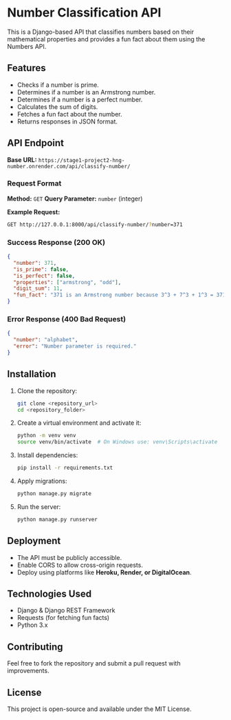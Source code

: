 # Number Classification API

This is a Django-based API that classifies numbers based on their mathematical properties and provides a fun fact about them using the Numbers API.

## Features

- Checks if a number is prime.
- Determines if a number is an Armstrong number.
- Determines if a number is a perfect number.
- Calculates the sum of digits.
- Fetches a fun fact about the number.
- Returns responses in JSON format.

## API Endpoint

**Base URL:** `https://stage1-project2-hng-number.onrender.com/api/classify-number/`

### Request Format

**Method:** `GET`
**Query Parameter:** `number` (integer)

**Example Request:**

```sh
GET http://127.0.0.1:8000/api/classify-number/?number=371
```

### Success Response (200 OK)

```json
{
  "number": 371,
  "is_prime": false,
  "is_perfect": false,
  "properties": ["armstrong", "odd"],
  "digit_sum": 11,
  "fun_fact": "371 is an Armstrong number because 3^3 + 7^3 + 1^3 = 371"
}
```

### Error Response (400 Bad Request)

```json
{
  "number": "alphabet",
  "error": "Number parameter is required."
}
```

## Installation

1. Clone the repository:
   ```sh
   git clone <repository_url>
   cd <repository_folder>
   ```
2. Create a virtual environment and activate it:
   ```sh
   python -m venv venv
   source venv/bin/activate  # On Windows use: venv\Scripts\activate
   ```
3. Install dependencies:
   ```sh
   pip install -r requirements.txt
   ```
4. Apply migrations:
   ```sh
   python manage.py migrate
   ```
5. Run the server:
   ```sh
   python manage.py runserver
   ```

## Deployment

- The API must be publicly accessible.
- Enable CORS to allow cross-origin requests.
- Deploy using platforms like **Heroku, Render, or DigitalOcean**.

## Technologies Used

- Django & Django REST Framework
- Requests (for fetching fun facts)
- Python 3.x

## Contributing

Feel free to fork the repository and submit a pull request with improvements.

## License

This project is open-source and available under the MIT License.
